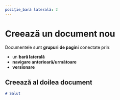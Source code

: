 ```yaml
---
poziție_bară laterală: 2
---
```


# Creează un document nou

Documentele sunt **grupuri de pagini** conectate prin:

- un **bară laterală**
- **navigare anterioară/următoare**
- **versionare**

## Creează al doilea document

```md title="docs/hello.md"
# Salut
```